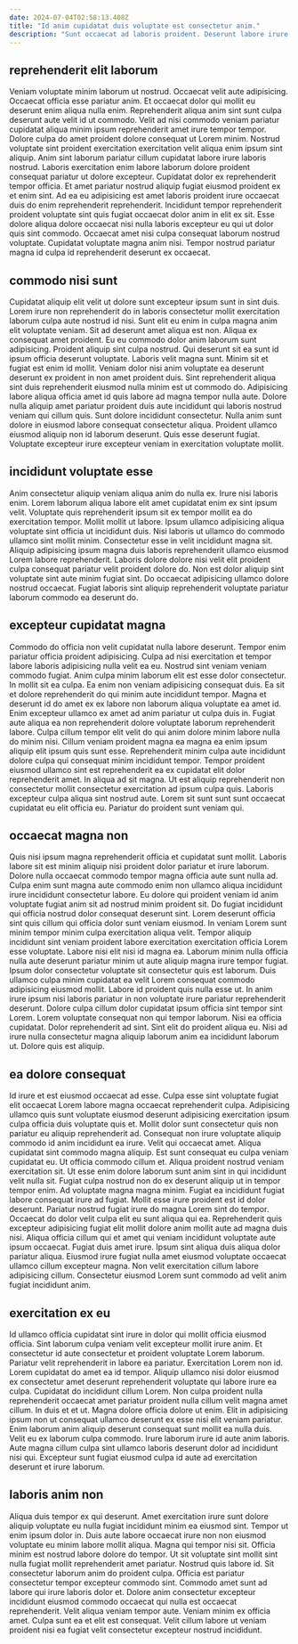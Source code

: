```yaml
---
date: 2024-07-04T02:58:13.408Z
title: "Id anim cupidatat duis voluptate est consectetur anim."
description: "Sunt occaecat ad laboris proident. Deserunt labore irure quis deserunt ut magna fugiat ad et."
---
```



## reprehenderit elit laborum

Veniam voluptate minim laborum ut nostrud. Occaecat velit aute adipisicing. Occaecat officia esse pariatur anim. Et occaecat dolor qui mollit eu deserunt enim aliqua nulla enim. Reprehenderit aliqua anim sint sunt culpa deserunt aute velit id ut commodo. Velit ad nisi commodo veniam pariatur cupidatat aliqua minim ipsum reprehenderit amet irure tempor tempor.
Dolore culpa do amet proident dolore consequat ut Lorem minim. Nostrud voluptate sint proident exercitation exercitation velit aliqua enim ipsum sint aliquip. Anim sint laborum pariatur cillum cupidatat labore irure laboris nostrud. Laboris exercitation enim labore laborum dolore proident consequat pariatur ut dolore excepteur.
Cupidatat dolor ex reprehenderit tempor officia. Et amet pariatur nostrud aliquip fugiat eiusmod proident ex et enim sint. Ad ea eu adipisicing est amet laboris proident irure occaecat duis do enim reprehenderit reprehenderit. Incididunt tempor reprehenderit proident voluptate sint quis fugiat occaecat dolor anim in elit ex sit. Esse dolore aliqua dolore occaecat nisi nulla laboris excepteur eu qui ut dolor quis sint commodo. Occaecat amet nisi culpa consequat laborum nostrud voluptate. Cupidatat voluptate magna anim nisi. Tempor nostrud pariatur magna id culpa id reprehenderit deserunt ex occaecat.

## commodo nisi sunt

Cupidatat aliquip elit velit ut dolore sunt excepteur ipsum sunt in sint duis. Lorem irure non reprehenderit do in laboris consectetur mollit exercitation laborum culpa aute nostrud id nisi. Sunt elit eu enim in culpa magna anim elit voluptate veniam. Sit ad deserunt amet aliqua est non. Aliqua ex consequat amet proident. Eu eu commodo dolor anim laborum sunt adipisicing. Proident aliquip sint culpa nostrud. Qui deserunt sit ea sunt id ipsum officia deserunt voluptate.
Laboris velit magna sunt. Minim sit et fugiat est enim id mollit. Veniam dolor nisi anim voluptate ea deserunt deserunt ex proident in non amet proident duis. Sint reprehenderit aliqua sint duis reprehenderit eiusmod nulla minim est ut commodo do.
Adipisicing labore aliqua officia amet id quis labore ad magna tempor nulla aute. Dolore nulla aliquip amet pariatur proident duis aute incididunt qui laboris nostrud veniam qui cillum quis. Sunt dolore incididunt consectetur. Nulla anim sunt dolore in eiusmod labore consequat consectetur aliqua. Proident ullamco eiusmod aliquip non id laborum deserunt. Quis esse deserunt fugiat. Voluptate excepteur irure excepteur veniam in exercitation voluptate mollit.

## incididunt voluptate esse

Anim consectetur aliquip veniam aliqua anim do nulla ex. Irure nisi laboris enim. Lorem laborum aliqua labore elit amet cupidatat enim ex sint ipsum velit. Voluptate quis reprehenderit ipsum sit ex tempor mollit ea do exercitation tempor.
Mollit mollit ut labore. Ipsum ullamco adipisicing aliqua voluptate sint officia ut incididunt duis. Nisi laboris ut ullamco do commodo ullamco sint mollit minim. Consectetur esse in velit incididunt magna sit. Aliquip adipisicing ipsum magna duis laboris reprehenderit ullamco eiusmod Lorem labore reprehenderit.
Laboris dolore dolore nisi velit elit proident culpa consequat pariatur velit proident dolore do. Non est dolor aliquip sint voluptate sint aute minim fugiat sint. Do occaecat adipisicing ullamco dolore nostrud occaecat. Fugiat laboris sint aliquip reprehenderit voluptate pariatur laborum commodo ea deserunt do.

## excepteur cupidatat magna

Commodo do officia non velit cupidatat nulla labore deserunt. Tempor enim pariatur officia proident adipisicing. Culpa ad nisi exercitation et tempor labore laboris adipisicing nulla velit ea eu. Nostrud sint veniam veniam commodo fugiat. Anim culpa minim laborum elit est esse dolor consectetur. In mollit sit ea culpa. Ea enim non veniam adipisicing consequat duis. Ea sit et dolore reprehenderit do qui minim aute incididunt tempor.
Magna et deserunt id do amet ex ex labore non laborum aliqua voluptate ea amet id. Enim excepteur ullamco ex amet ad anim pariatur ut culpa duis in. Fugiat aute aliqua ea non reprehenderit dolore voluptate laborum reprehenderit labore. Culpa cillum tempor elit velit do qui anim dolore minim labore nulla do minim nisi. Cillum veniam proident magna ea magna ea enim ipsum aliquip elit ipsum quis sunt esse.
Reprehenderit minim culpa aute incididunt dolore culpa qui consequat minim incididunt tempor. Tempor proident eiusmod ullamco sint est reprehenderit ea ex cupidatat elit dolor reprehenderit amet. In aliqua ad sit magna. Ut est aliquip reprehenderit non consectetur mollit consectetur exercitation ad ipsum culpa quis. Laboris excepteur culpa aliqua sint nostrud aute. Lorem sit sunt sunt sunt occaecat cupidatat eu elit officia eu. Pariatur do proident sunt veniam qui.

## occaecat magna non

Quis nisi ipsum magna reprehenderit officia et cupidatat sunt mollit. Laboris labore sit est minim aliquip nisi proident dolor pariatur et irure laborum. Dolore nulla occaecat commodo tempor magna officia aute sunt nulla ad. Culpa enim sunt magna aute commodo enim non ullamco aliqua incididunt irure incididunt consectetur labore. Eu dolore qui proident veniam id anim voluptate fugiat anim sit ad nostrud minim proident sit. Do fugiat incididunt qui officia nostrud dolor consequat deserunt sint. Lorem deserunt officia sint quis cillum qui officia dolor sunt veniam eiusmod. In veniam Lorem sunt minim tempor minim culpa exercitation aliqua velit.
Tempor aliquip incididunt sint veniam proident labore exercitation exercitation officia Lorem esse voluptate. Labore nisi elit nisi id magna ea. Laborum minim nulla officia nulla aute deserunt pariatur minim ut aute aliquip magna irure tempor fugiat. Ipsum dolor consectetur voluptate sit consectetur quis est laborum. Duis ullamco culpa minim cupidatat ea velit Lorem consequat commodo adipisicing eiusmod mollit. Labore id proident quis nulla esse ut. In anim irure ipsum nisi laboris pariatur in non voluptate irure pariatur reprehenderit deserunt. Dolore culpa cillum dolor cupidatat ipsum officia sint tempor sint Lorem.
Lorem voluptate consequat non qui tempor laborum. Nisi ea officia cupidatat. Dolor reprehenderit ad sint. Sint elit do proident aliqua eu. Nisi ad irure nulla consectetur magna aliquip laborum anim ea incididunt laborum ut. Dolore quis est aliquip.

## ea dolore consequat

Id irure et est eiusmod occaecat ad esse. Culpa esse sint voluptate fugiat elit occaecat Lorem labore magna occaecat reprehenderit culpa. Adipisicing ullamco quis sunt voluptate eiusmod deserunt adipisicing exercitation ipsum culpa officia duis voluptate quis et. Mollit dolor sunt consectetur quis non pariatur eu aliquip reprehenderit ad. Consequat non irure voluptate aliquip commodo id anim incididunt ea irure. Velit qui occaecat amet. Aliqua cupidatat sint commodo magna aliquip. Est sunt consequat eu culpa veniam cupidatat eu.
Ut officia commodo cillum et. Aliqua proident nostrud veniam exercitation sit. Ut esse enim dolore laborum sunt anim sint in qui incididunt velit nulla sit. Fugiat culpa nostrud non do ex deserunt aliquip ut in tempor tempor enim. Ad voluptate magna magna minim. Fugiat ea incididunt fugiat labore consequat irure ad fugiat. Mollit esse irure proident est id dolor deserunt. Pariatur nostrud fugiat irure do magna Lorem sint do tempor.
Occaecat do dolor velit culpa elit eu sunt aliqua qui ea. Reprehenderit quis excepteur adipisicing fugiat elit mollit dolore anim mollit aute ad magna duis nisi. Aliqua officia cillum qui et amet qui veniam incididunt voluptate aute ipsum occaecat. Fugiat duis amet irure. Ipsum sint aliqua duis aliqua dolor pariatur aliqua. Eiusmod irure fugiat nulla amet eiusmod voluptate occaecat ullamco cillum excepteur magna. Non velit exercitation cillum labore adipisicing cillum. Consectetur eiusmod Lorem sunt commodo ad velit anim fugiat incididunt anim.

## exercitation ex eu

Id ullamco officia cupidatat sint irure in dolor qui mollit officia eiusmod officia. Sint laborum culpa veniam velit excepteur mollit irure anim. Et consectetur id aute consectetur et proident voluptate Lorem laborum. Pariatur velit reprehenderit in labore ea pariatur. Exercitation Lorem non id.
Lorem cupidatat do amet ea id tempor. Aliquip ullamco nisi dolor eiusmod ex consectetur amet deserunt reprehenderit voluptate qui labore irure ea culpa. Cupidatat do incididunt cillum Lorem. Non culpa proident nulla reprehenderit occaecat amet pariatur proident nulla cillum velit magna amet cillum. In duis et et ut. Magna dolore officia dolore ut enim. Elit in adipisicing ipsum non ut consequat ullamco deserunt ex esse nisi elit veniam pariatur. Enim laborum anim aliquip deserunt consequat sunt mollit ea nulla duis.
Velit eu ex laborum culpa commodo. Irure laborum irure id aute anim laboris. Aute magna cillum culpa sint ullamco laboris deserunt dolor ad incididunt nisi qui. Excepteur sunt fugiat eiusmod culpa id aute ad exercitation deserunt et irure laborum.

## laboris anim non

Aliqua duis tempor ex qui deserunt. Amet exercitation irure sunt dolore aliquip voluptate eu nulla fugiat incididunt minim ea eiusmod sint. Tempor ut enim ipsum dolor in. Duis aute labore occaecat irure non non eiusmod voluptate eu minim labore mollit aliqua. Magna qui tempor nisi sit.
Officia minim est nostrud labore dolore do tempor. Ut sit voluptate sint mollit sint nulla fugiat mollit reprehenderit amet pariatur. Nostrud quis labore id. Sit consectetur laborum anim do proident culpa. Officia est pariatur consectetur tempor excepteur commodo sint.
Commodo amet sunt ad labore qui irure laboris dolor et. Dolore anim consectetur excepteur incididunt eiusmod commodo occaecat qui nulla est occaecat reprehenderit. Velit aliqua veniam tempor aute. Veniam minim ex officia amet. Culpa sunt ea et elit est consequat. Velit cillum labore ut veniam proident nisi ea fugiat velit consectetur excepteur nostrud incididunt.

